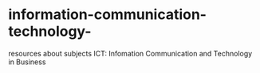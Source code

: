 # information-communication-technology-
resources about subjects ICT: Infomation Communication and Technology in Business
